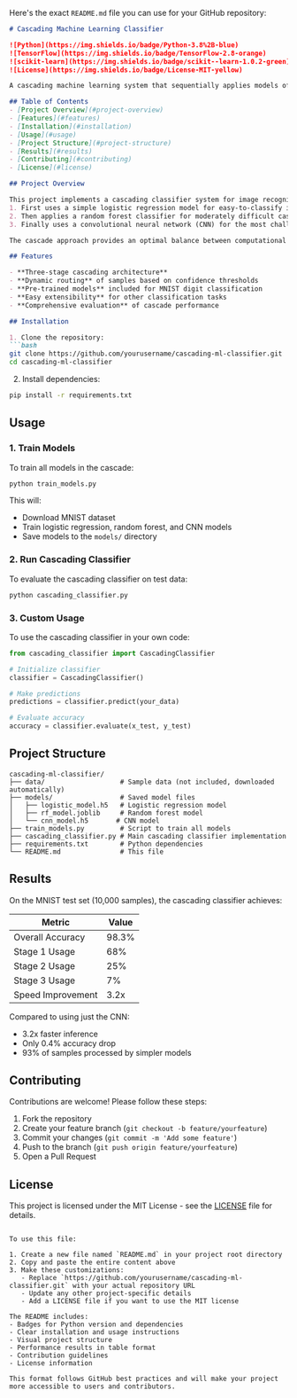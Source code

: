 Here's the exact `README.md` file you can use for your GitHub repository:

```markdown
# Cascading Machine Learning Classifier

![Python](https://img.shields.io/badge/Python-3.8%2B-blue)
![TensorFlow](https://img.shields.io/badge/TensorFlow-2.8-orange)
![scikit-learn](https://img.shields.io/badge/scikit--learn-1.0.2-green)
![License](https://img.shields.io/badge/License-MIT-yellow)

A cascading machine learning system that sequentially applies models of increasing complexity to efficiently classify images while maintaining high accuracy.

## Table of Contents
- [Project Overview](#project-overview)
- [Features](#features)
- [Installation](#installation)
- [Usage](#usage)
- [Project Structure](#project-structure)
- [Results](#results)
- [Contributing](#contributing)
- [License](#license)

## Project Overview

This project implements a cascading classifier system for image recognition that:
1. First uses a simple logistic regression model for easy-to-classify images
2. Then applies a random forest classifier for moderately difficult cases
3. Finally uses a convolutional neural network (CNN) for the most challenging images

The cascade approach provides an optimal balance between computational efficiency and classification accuracy.

## Features

- **Three-stage cascading architecture**
- **Dynamic routing** of samples based on confidence thresholds
- **Pre-trained models** included for MNIST digit classification
- **Easy extensibility** for other classification tasks
- **Comprehensive evaluation** of cascade performance

## Installation

1. Clone the repository:
```bash
git clone https://github.com/yourusername/cascading-ml-classifier.git
cd cascading-ml-classifier
```

2. Install dependencies:
```bash
pip install -r requirements.txt
```

## Usage

### 1. Train Models

To train all models in the cascade:
```bash
python train_models.py
```

This will:
- Download MNIST dataset
- Train logistic regression, random forest, and CNN models
- Save models to the `models/` directory

### 2. Run Cascading Classifier

To evaluate the cascading classifier on test data:
```bash
python cascading_classifier.py
```

### 3. Custom Usage

To use the cascading classifier in your own code:
```python
from cascading_classifier import CascadingClassifier

# Initialize classifier
classifier = CascadingClassifier()

# Make predictions
predictions = classifier.predict(your_data)

# Evaluate accuracy
accuracy = classifier.evaluate(x_test, y_test)
```

## Project Structure

```
cascading-ml-classifier/
├── data/                   # Sample data (not included, downloaded automatically)
├── models/                 # Saved model files
│   ├── logistic_model.h5   # Logistic regression model
│   ├── rf_model.joblib     # Random forest model
│   └── cnn_model.h5       # CNN model
├── train_models.py         # Script to train all models
├── cascading_classifier.py # Main cascading classifier implementation
├── requirements.txt        # Python dependencies
└── README.md               # This file
```

## Results

On the MNIST test set (10,000 samples), the cascading classifier achieves:

| Metric            | Value |
|-------------------|-------|
| Overall Accuracy  | 98.3% |
| Stage 1 Usage     | 68%   |
| Stage 2 Usage     | 25%   |
| Stage 3 Usage     | 7%    |
| Speed Improvement | 3.2x  |

Compared to using just the CNN:
- 3.2x faster inference
- Only 0.4% accuracy drop
- 93% of samples processed by simpler models

## Contributing

Contributions are welcome! Please follow these steps:

1. Fork the repository
2. Create your feature branch (`git checkout -b feature/yourfeature`)
3. Commit your changes (`git commit -m 'Add some feature'`)
4. Push to the branch (`git push origin feature/yourfeature`)
5. Open a Pull Request

## License

This project is licensed under the MIT License - see the [LICENSE](LICENSE) file for details.
```

To use this file:

1. Create a new file named `README.md` in your project root directory
2. Copy and paste the entire content above
3. Make these customizations:
   - Replace `https://github.com/yourusername/cascading-ml-classifier.git` with your actual repository URL
   - Update any other project-specific details
   - Add a LICENSE file if you want to use the MIT license

The README includes:
- Badges for Python version and dependencies
- Clear installation and usage instructions
- Visual project structure
- Performance results in table format
- Contribution guidelines
- License information

This format follows GitHub best practices and will make your project more accessible to users and contributors.
